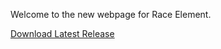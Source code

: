 Welcome to the new webpage for Race Element.

[Download Latest Release](https://github.com/RiddleTime/Race-Element/releases/latest)
